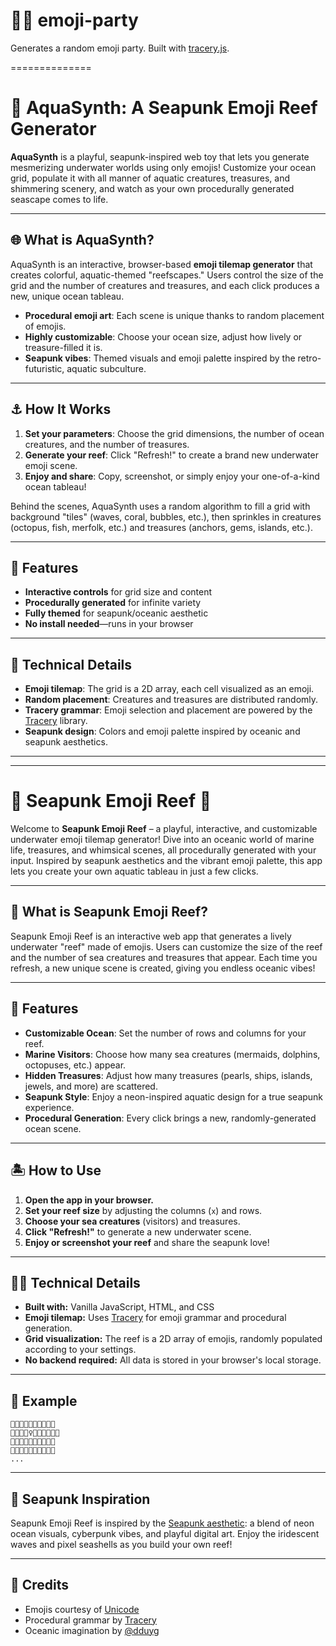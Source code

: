 # 🌱🐰 emoji-party
Generates a random emoji party. Built with [tracery.js](https://github.com/galaxykate/tracery).

==============

# 🌊 AquaSynth: A Seapunk Emoji Reef Generator

**AquaSynth** is a playful, seapunk-inspired web toy that lets you generate mesmerizing underwater worlds using only emojis! Customize your ocean grid, populate it with all manner of aquatic creatures, treasures, and shimmering scenery, and watch as your own procedurally generated seascape comes to life.

---

## 🌐 What is AquaSynth?

AquaSynth is an interactive, browser-based **emoji tilemap generator** that creates colorful, aquatic-themed "reefscapes." Users control the size of the grid and the number of creatures and treasures, and each click produces a new, unique ocean tableau.

- **Procedural emoji art**: Each scene is unique thanks to random placement of emojis.
- **Highly customizable**: Choose your ocean size, adjust how lively or treasure-filled it is.
- **Seapunk vibes**: Themed visuals and emoji palette inspired by the retro-futuristic, aquatic subculture.

---

## ⚓️ How It Works

1. **Set your parameters**: Choose the grid dimensions, the number of ocean creatures, and the number of treasures.
2. **Generate your reef**: Click "Refresh!" to create a brand new underwater emoji scene.
3. **Enjoy and share**: Copy, screenshot, or simply enjoy your one-of-a-kind ocean tableau!

Behind the scenes, AquaSynth uses a random algorithm to fill a grid with background "tiles" (waves, coral, bubbles, etc.), then sprinkles in creatures (octopus, fish, merfolk, etc.) and treasures (anchors, gems, islands, etc.).

---

## 🐚 Features

- **Interactive controls** for grid size and content
- **Procedurally generated** for infinite variety
- **Fully themed** for seapunk/oceanic aesthetic
- **No install needed**—runs in your browser

---

## 🌟 Technical Details

- **Emoji tilemap**: The grid is a 2D array, each cell visualized as an emoji.
- **Random placement**: Creatures and treasures are distributed randomly.
- **Tracery grammar**: Emoji selection and placement are powered by the [Tracery](https://www.tracery.io/) library.
- **Seapunk design**: Colors and emoji palette inspired by oceanic and seapunk aesthetics.

---

---

# 🌊 **Seapunk Emoji Reef** 🐙

Welcome to **Seapunk Emoji Reef** – a playful, interactive, and customizable underwater emoji tilemap generator! Dive into an oceanic world of marine life, treasures, and whimsical scenes, all procedurally generated with your input. Inspired by seapunk aesthetics and the vibrant emoji palette, this app lets you create your own aquatic tableau in just a few clicks.

---

## 🦑 What is Seapunk Emoji Reef?

Seapunk Emoji Reef is an interactive web app that generates a lively underwater "reef" made of emojis. Users can customize the size of the reef and the number of sea creatures and treasures that appear. Each time you refresh, a new unique scene is created, giving you endless oceanic vibes!

---

## 🐬 Features

- **Customizable Ocean**: Set the number of rows and columns for your reef.
- **Marine Visitors**: Choose how many sea creatures (mermaids, dolphins, octopuses, etc.) appear.
- **Hidden Treasures**: Adjust how many treasures (pearls, ships, islands, jewels, and more) are scattered.
- **Seapunk Style**: Enjoy a neon-inspired aquatic design for a true seapunk experience.
- **Procedural Generation**: Every click brings a new, randomly-generated ocean scene.

---

## 🏝️ How to Use

1. **Open the app in your browser.**
2. **Set your reef size** by adjusting the columns (`x`) and rows.
3. **Choose your sea creatures** (visitors) and treasures.
4. **Click "Refresh!"** to generate a new underwater scene.
5. **Enjoy or screenshot your reef** and share the seapunk love!

---

## 🧜‍♀️ Technical Details

- **Built with:** Vanilla JavaScript, HTML, and CSS
- **Emoji tilemap:** Uses [Tracery](https://github.com/galaxykate/tracery) for emoji grammar and procedural generation.
- **Grid visualization:** The reef is a 2D array of emojis, randomly populated according to your settings.
- **No backend required:** All data is stored in your browser's local storage.

---

## 🚢 Example

```
🌊🌊🌊🌊🌊🌊🌊🌊🌊🌊
🌊🐙🌊🧜‍♀️🌊🌊🌊🦀🌊🌊
🌊🌊🛟🌊🐬🌊🌊🌊🌊🌊
🌊🌊🌊🌊🌊🐳🌊🌊🐡🌊
...
```

---

## 🎨 Seapunk Inspiration

Seapunk Emoji Reef is inspired by the [Seapunk aesthetic](https://en.wikipedia.org/wiki/Seapunk): a blend of neon ocean visuals, cyberpunk vibes, and playful digital art. Enjoy the iridescent waves and pixel seashells as you build your own reef!

---

## 🧜 Credits

- Emojis courtesy of [Unicode](https://unicode.org/emoji/)
- Procedural grammar by [Tracery](https://github.com/galaxykate/tracery)
- Oceanic imagination by [@dduyg](https://github.com/dduyg)
